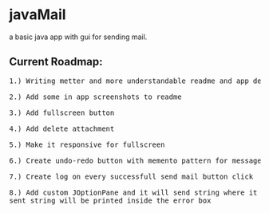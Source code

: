 <h1>javaMail</h1>
<p>a basic java app with gui for sending mail.</p>

<h2>Current Roadmap:</h2>
<pre>
1.) Writing metter and more understandable readme and app description. <br>
2.) Add some in app screenshots to readme <br>
3.) Add fullscreen button <br>
4.) Add delete attachment <br>
5.) Make it responsive for fullscreen <br>
6.) Create undo-redo button with memento pattern for message area <br>
7.) Create log on every successfull send mail button click <br>
8.) Add custom JOptionPane and it will send string where it is used and that 
sent string will be printed inside the error box
</pre>
